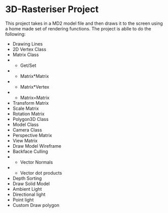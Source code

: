 # 3D-Rasteriser Project
This project takes in a MD2 model file and then draws it to the screen using a home made set of rendering functions.
The project is ablle to do the following:
* Drawing Lines
* 2D Vertex Class
* Matrix Class
* - Get/Set
* - Matrix*Matrix
* - Matrix*Vertex
* - Matrix=Matrix
* Transform Matrix
* Scale Matrix
* Rotation Matrix
* Polygon3D Class
* Model Class
* Camera Class
* Perspective Matrix
* View Matrix
* Draw Model Wireframe
* Backface Culling
* - Vector Normals
* - Vector dot products
* Depth Sorting
* Draw Solid Model
* Ambient Light
* Directional light
* Point light
* Custom Draw polygon